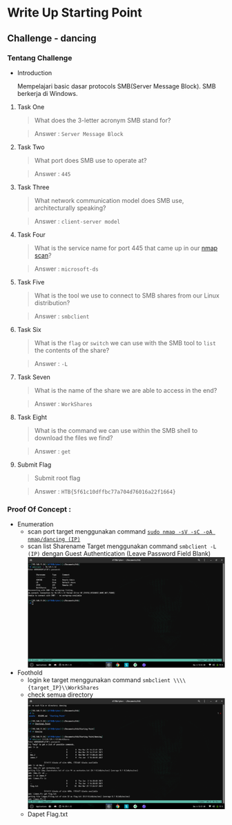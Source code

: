 # Write Up Starting Point

## Challenge - dancing

### Tentang Challenge

- Introduction

  Mempelajari basic dasar protocols SMB(Server Message Block). SMB berkerja di Windows.

1. Task One

   > What does the 3-letter acronym SMB stand for?

   > Answer : `Server Message Block`

2. Task Two

   > What port does SMB use to operate at?

   > Answer : `445`

3. Task Three

   > What network communication model does SMB use, architecturally speaking?

   > Answer : `client-server model`

4. Task Four

   > What is the service name for port 445 that came up in our [nmap scan](./nmap)?

   > Answer : `microsoft-ds`

5. Task Five

   > What is the tool we use to connect to SMB shares from our Linux distribution?

   > Answer : `smbclient`

6. Task Six

   > What is the `flag` or `switch` we can use with the SMB tool to `list` the contents of the share?

   > Answer : `-L`

7. Task Seven

   > What is the name of the share we are able to access in the end?

   > Answer : `WorkShares`

8. Task Eight

   > What is the command we can use within the SMB shell to download the files we find?

   > Answer : `get`

9. Submit Flag

   > Submit root flag

   > Answer : `HTB{5f61c10dffbc77a704d76016a22f1664}`

### Proof Of Concept :

- Enumeration
  - scan port target menggunakan command [`sudo nmap -sV -sC -oA nmap/dancing (IP)`](./nmap)
  - scan list Sharename Target menggunakan command `smbclient -L (IP)` dengan Guest Authentication (Leave Password Field Blank)
    ![smbclient](../../assets/Screenshot%20from%202021-12-06%2000-24-54.png)
- Foothold
  - login ke target menggunakan command `smbclient \\\\{target_IP}\\WorkShares`
  - check semua directory
    ![dir](../../assets/Screenshot%20from%202021-12-06%2000-31-15.png)
  - Dapet Flag.txt

